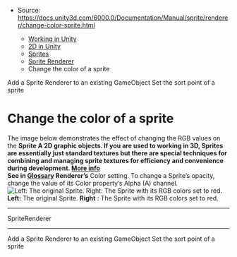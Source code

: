 * Source: https://docs.unity3d.com/6000.0/Documentation/Manual/sprite/renderer/change-color-sprite.html

  * [Working in Unity](https://docs.unity3d.com/6000.0/Documentation/Manual/working-in-unity.html)
  * [2D in Unity](https://docs.unity3d.com/6000.0/Documentation/Manual/Unity2D.html)
  * [Sprites](https://docs.unity3d.com/6000.0/Documentation/Manual/sprite/sprite-landing.html)
  * [Sprite Renderer](https://docs.unity3d.com/6000.0/Documentation/Manual/sprite/renderer/renderer-landing.html)
  * Change the color of a sprite


[](https://docs.unity3d.com/6000.0/Documentation/Manual/sprite/renderer/add-sprite-renderer-existing-gameobject.html)
Add a Sprite Renderer to an existing GameObject 
[](https://docs.unity3d.com/6000.0/Documentation/Manual/sprite/renderer/set-sort-point-sprite.html)
Set the sort point of a sprite
# Change the color of a sprite
The image below demonstrates the effect of changing the RGB values on the ****Sprite** A 2D graphic objects. If you are used to working in 3D, Sprites are essentially just standard textures but there are special techniques for combining and managing sprite textures for efficiency and convenience during development. [More info](https://docs.unity3d.com/6000.0/Documentation/Manual/sprite/sprite-landing.html)  
See in [Glossary](https://docs.unity3d.com/6000.0/Documentation/Manual/Glossary.html#Sprite) Renderer’s** Color setting. To change a Sprite’s opacity, change the value of its Color property’s Alpha (A) channel. 
![Left: The original Sprite. Right: The Sprite with its RGB colors set to red.](https://docs.unity3d.com/6000.0/Documentation/uploads/Main/2DColor_Example.png) **Left:** The original Sprite. **Right** : The Sprite with its RGB colors set to red.
* * *
SpriteRenderer
* * *
[](https://docs.unity3d.com/6000.0/Documentation/Manual/sprite/renderer/add-sprite-renderer-existing-gameobject.html)
Add a Sprite Renderer to an existing GameObject 
[](https://docs.unity3d.com/6000.0/Documentation/Manual/sprite/renderer/set-sort-point-sprite.html)
Set the sort point of a sprite
